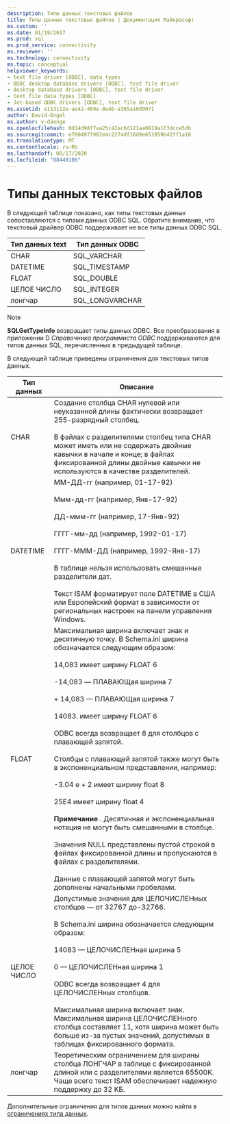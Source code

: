 ```yaml
---
description: Типы данных текстовых файлов
title: Типы данных текстовых файлов | Документация Майкрософт
ms.custom: ''
ms.date: 01/19/2017
ms.prod: sql
ms.prod_service: connectivity
ms.reviewer: ''
ms.technology: connectivity
ms.topic: conceptual
helpviewer_keywords:
- text file driver [ODBC], data types
- ODBC desktop database drivers [ODBC], text file driver
- desktop database drivers [ODBC], text file driver
- text file data types [ODBC]
- Jet-based ODBC drivers [ODBC], text file driver
ms.assetid: e113112e-ae42-469e-8e4b-a365a10d9071
author: David-Engel
ms.author: v-daenge
ms.openlocfilehash: 0d14d98f7aa25c42ec6d121aa0819a1f3dcce5db
ms.sourcegitcommit: e700497f962e4c2274df16d9e651059b42ff1a10
ms.translationtype: MT
ms.contentlocale: ru-RU
ms.lasthandoff: 08/17/2020
ms.locfileid: "88449106"
---
```

# <a name="text-file-data-types"></a>Типы данных текстовых файлов
В следующей таблице показано, как типы текстовых данных сопоставляются с типами данных ODBC SQL. Обратите внимание, что текстовый драйвер ODBC поддерживает не все типы данных ODBC SQL.  
  
|Тип данных text|Тип данных ODBC|  
|--------------------|--------------------|  
|CHAR|SQL_VARCHAR|  
|DATETIME|SQL_TIMESTAMP|  
|FLOAT|SQL_DOUBLE|  
|ЦЕЛОЕ ЧИСЛО|SQL_INTEGER|  
|лонгчар|SQL_LONGVARCHAR|  
  
> [!NOTE]  
>  **SQLGetTypeInfo** возвращает типы данных ODBC. Все преобразования в приложении D *Справочника программиста ODBC* поддерживаются для типов данных SQL, перечисленных в предыдущей таблице.  
  
 В следующей таблице приведены ограничения для текстовых типов данных.  
  
|Тип данных|Описание|  
|---------------|-----------------|  
|CHAR|Создание столбца CHAR нулевой или неуказанной длины фактически возвращает 255-разрядный столбец.<br /><br /> В файлах с разделителями столбец типа CHAR может иметь или не содержать двойные кавычки в начале и конце; в файлах фиксированной длины двойные кавычки не используются в качестве разделителей.|  
|DATETIME|MM-ДД-гг (например, 01-17-92)<br /><br /> Ммм-дд-гг (например, Янв-17-92)<br /><br /> ДД-ммм-гг (например, 17-Янв-92)<br /><br /> ГГГГ-мм-дд (например, 1992-01-17)<br /><br /> ГГГГ-МММ-ДД (например, 1992-Янв-17)<br /><br /> В таблице нельзя использовать смешанные разделители дат.<br /><br /> Текст ISAM форматирует поле DATETIME в США или Европейский формат в зависимости от региональных настроек на панели управления Windows.|  
|FLOAT|Максимальная ширина включает знак и десятичную точку. В Schema.ini ширина обозначается следующим образом:<br /><br /> 14,083 имеет ширину FLOAT 6<br /><br /> -14,083 — ПЛАВАЮЩая ширина 7<br /><br /> + 14,083 — ПЛАВАЮЩая ширина 7<br /><br /> 14083. имеет ширину FLOAT 6<br /><br /> ODBC всегда возвращает 8 для столбцов с плавающей запятой.<br /><br /> Столбцы с плавающей запятой также могут быть в экспоненциальном представлении, например:<br /><br /> -3.04 e + 2 имеет ширину float 8<br /><br /> 25E4 имеет ширину float 4<br /><br /> **Примечание** . Десятичная и экспоненциальная нотация не могут быть смешанными в столбце.<br /><br /> Значения NULL представлены пустой строкой в файлах фиксированной длины и пропускаются в файлах с разделителями.<br /><br /> Данные с плавающей запятой могут быть дополнены начальными пробелами.|  
|ЦЕЛОЕ ЧИСЛО|Допустимые значения для ЦЕЛОЧИСЛЕНных столбцов — от 32767 до-32766.<br /><br /> В Schema.ini ширина обозначается следующим образом:<br /><br /> 14083 — ЦЕЛОЧИСЛЕНная ширина 5<br /><br /> 0 — ЦЕЛОЧИСЛЕНная ширина 1<br /><br /> ODBC всегда возвращает 4 для ЦЕЛОЧИСЛЕНных столбцов.<br /><br /> Максимальная ширина включает знак. Максимальная ширина ЦЕЛОЧИСЛЕНного столбца составляет 11, хотя ширина может быть больше из-за пустых значений, допустимых в таблицах фиксированного формата.|  
|лонгчар|Теоретическим ограничением для ширины столбца ЛОНГЧАР в таблице с фиксированной длиной или с разделителями является 65500K. Чаще всего текст ISAM обеспечивает надежную поддержку до 32 КБ.|  
  
 Дополнительные ограничения для типов данных можно найти в [ограничениях типа данных](../../odbc/microsoft/data-type-limitations.md).
